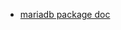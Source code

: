- [mariadb package doc](https://github.com/mariadb-corporation/mariadb-connector-nodejs/blob/master/documentation/promise-api.md)
